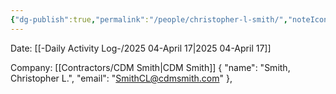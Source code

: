 ```yaml
---
{"dg-publish":true,"permalink":"/people/christopher-l-smith/","noteIcon":"","created":"2025-04-17T10:10:04.439-05:00"}
---
```


Date: [[-Daily Activity Log-/2025 04-April 17\|2025 04-April 17]]

Company: [[Contractors/CDM Smith\|CDM Smith]]
{ "name": "Smith, Christopher L.", "email": "SmithCL@cdmsmith.com" },